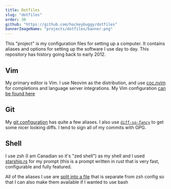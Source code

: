 ```yaml
---
title: Dotfiles
slug: "dotfiles"
order: 30
github: "https://github.com/hockeybuggy/dotfiles"
bannerImageName: "projects/dotfiles/banner.png"
---
```


This "project" is my configuration files for setting up a computer. It contains
aliases and options for setting up the software I use day to day. This
repository has history going back to early 2012.

<!-- excerpt -->

## Vim

My primary editor is Vim. I use Neovim as the distribution, and use
[coc.nvim](https://github.com/neoclide/coc.nvim) for completions and language
server integrations. My Vim configuration [can be found
here](https://github.com/hockeybuggy/dotfiles/blob/main/vimrc)

## Git

My [git
configuration](https://github.com/hockeybuggy/dotfiles/blob/main/gitconfig) has
quite a few aliases. I also use
[`diff-so-fancy`](https://github.com/so-fancy/diff-so-fancy) to get some nicer
looking diffs. I tend to sign all of my commits with GPG.

## Shell

I use zsh (I am Canadian so it's "zed shell") as my shell and I used
[starship.rs](https://starship.rs/) for my prompt (this is a prompt written in
rust that is very fast, configurable and fully featured.

All of the aliases I use are [split into a
file](https://github.com/hockeybuggy/dotfiles/blob/main/aliases) that is
separate from zsh config so that I can also make them available if I wanted to
use bash
